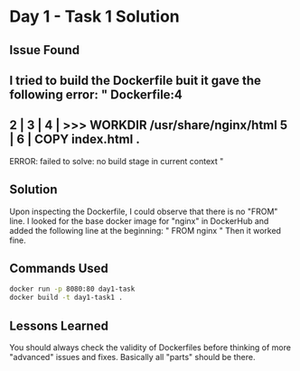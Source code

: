 # Day 1 - Task 1 Solution

## Issue Found
I tried to build the Dockerfile buit it gave the following error:
"
Dockerfile:4
--------------------
   2 |
   3 |
   4 | >>> WORKDIR /usr/share/nginx/html
   5 |
   6 |     COPY index.html .
--------------------
ERROR: failed to solve: no build stage in current context
"

## Solution
Upon inspecting the Dockerfile, I could observe that there is no "FROM" line.
I looked for the base docker image for "nginx" in DockerHub and added the following line at the beginning:
"
FROM nginx
"
Then it worked fine.

## Commands Used
```bash
docker run -p 8080:80 day1-task
docker build -t day1-task1 .
```

## Lessons Learned
You should always check the validity of Dockerfiles before thinking of more "advanced" issues and fixes.
Basically all "parts" should be there.